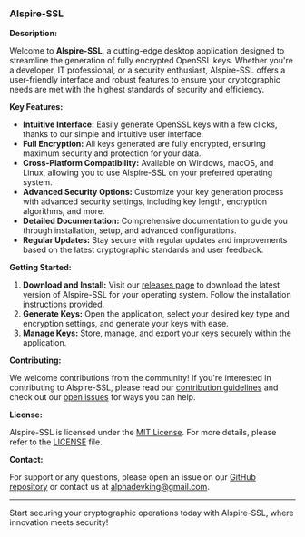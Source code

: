### Alspire-SSL

**Description:**

Welcome to **Alspire-SSL**, a cutting-edge desktop application designed to streamline the generation of fully encrypted OpenSSL keys. Whether you're a developer, IT professional, or a security enthusiast, Alspire-SSL offers a user-friendly interface and robust features to ensure your cryptographic needs are met with the highest standards of security and efficiency.

**Key Features:**

- **Intuitive Interface:** Easily generate OpenSSL keys with a few clicks, thanks to our simple and intuitive user interface.
- **Full Encryption:** All keys generated are fully encrypted, ensuring maximum security and protection for your data.
- **Cross-Platform Compatibility:** Available on Windows, macOS, and Linux, allowing you to use Alspire-SSL on your preferred operating system.
- **Advanced Security Options:** Customize your key generation process with advanced security settings, including key length, encryption algorithms, and more.
- **Detailed Documentation:** Comprehensive documentation to guide you through installation, setup, and advanced configurations.
- **Regular Updates:** Stay secure with regular updates and improvements based on the latest cryptographic standards and user feedback.

**Getting Started:**

1. **Download and Install:** Visit our [releases page](#) to download the latest version of Alspire-SSL for your operating system. Follow the installation instructions provided.
2. **Generate Keys:** Open the application, select your desired key type and encryption settings, and generate your keys with ease.
3. **Manage Keys:** Store, manage, and export your keys securely within the application.

**Contributing:**

We welcome contributions from the community! If you're interested in contributing to Alspire-SSL, please read our [contribution guidelines](#) and check out our [open issues](#) for ways you can help.

**License:**

Alspire-SSL is licensed under the [MIT License](). For more details, please refer to the [LICENSE](LICENSE) file.

**Contact:**

For support or any questions, please open an issue on our [GitHub repository](https://github.com/alphadevking/alspire-ssl/) or contact us at [alphadevking@gmail.com](mailto:alphadevking@gmail.com).

---

Start securing your cryptographic operations today with Alspire-SSL, where innovation meets security!
